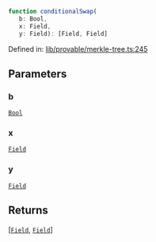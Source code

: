 ```ts
function conditionalSwap(
   b: Bool, 
   x: Field, 
   y: Field): [Field, Field]
```

Defined in: [lib/provable/merkle-tree.ts:245](https://github.com/o1-labs/o1js/blob/89b7d1522af805d6d4c45a96d7a9cbc29a457aec/src/lib/provable/merkle-tree.ts#L245)

## Parameters

### b

[`Bool`](../classes/Bool.md)

### x

[`Field`](../classes/Field.md)

### y

[`Field`](../classes/Field.md)

## Returns

\[[`Field`](../type-aliases/Field.md), [`Field`](../type-aliases/Field.md)\]
